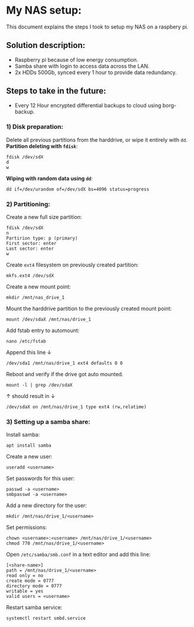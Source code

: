 # My NAS setup:
This document explains the steps I took to setup my NAS on a raspbery pi.

## Solution description:
- Raspberry pi because of low energy consumption.
- Samba share with login to access data across the LAN. 
- 2x HDDs 500Gb, synced every 1 hour to provide data redundancy.

## Steps to take in the future:
- Every 12 Hour encrypted differential backups to cloud using borg-backup.


### 1) Disk preparation:
Delete all previous partitions from the harddrive, or wipe it entirely with `dd`.
<br><strong>Partition deleting with `fdisk`</strong>:
```shell
fdisk /dev/sdX
d
w
```
<strong>Wiping with random data using `dd`</strong>:
```shell
dd if=/dev/urandom of=/dev/sdX bs=4096 status=progress
```

### 2) Partitioning:
Create a new full size partition:
```shell
fdisk /dev/sdX
n
Partirion type: p (primary)
First sector: enter
Last sector: enter
w
```
Create `ext4` filesystem on previously created partition:
```shell
mkfs.ext4 /dev/sdX
```
Create a new mount point:
```shell
mkdir /mnt/nas_drive_1
```
Mount the harddrive partition to the previously created mount point:
```shell
mount /dev/sdaX /mnt/nas/drive_1
```
Add fstab entry to automount:
```shell
nano /etc/fstab
```
Append this line ↓
```shell
/dev/sda1 /mnt/nas/drive_1 ext4 defaults 0 0
```
Reboot and verify if the drive got auto mounted.
```shell
mount -l | grep /dev/sdaX
```
↑ should result in ↓
```shell
/dev/sdaX on /mnt/nas/drive_1 type ext4 (rw,relatime)
```

### 3) Setting up a samba share:
Install samba:
```shell
apt install samba
```
Create a new user:
```shell
useradd <username>
```
Set passwords for this user:
```shell
passwd -a <username>
smbpasswd -a <username>
```
Add a new directory for the user:
```shell
mkdir /mnt/nas/drive_1/<username>
```
Set permissions:
```shell
chown <username>:<username> /mnt/nas/drive_1/<username>
chmod 770 /mnt/nas/drive_1/<username>
```
Open `/etc/samba/smb.conf` in a text editor and add this line:
```shell
[<share-name>]
path = /mnt/nas/drive_1/<username>
read only = no
create mode = 0777
directory mode = 0777
writable = yes
valid users = <username>
```
Restart samba service:
```shell
systemctl restart smbd.service
```
